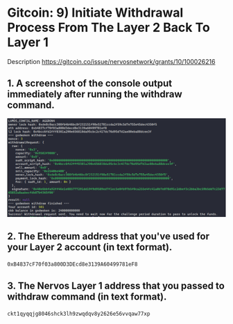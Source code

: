 # Gitcoin: 9) Initiate Withdrawal Process From The Layer 2 Back To Layer 1

Description https://gitcoin.co/issue/nervosnetwork/grants/10/100026216

## 1. A screenshot of the console output immediately after running the withdraw command.
![withdraw ](https://github.com/mirrormirage0/nervos/blob/main/Hackathon-Task-9-Withdraw-L2-to-L1/withdraw.png?raw=true)

## 2. The Ethereum address that you've used for your Layer 2 account (in text format).
`0xB4837cF70f03a800D3DEcd8e3139A60499781eF8`

## 3. The Nervos Layer 1 address that you passed to withdraw command (in text format).
`ckt1qyqqjg8046shck3lh9zwqdqv8y2626e56vvqaw77xp`